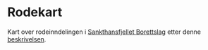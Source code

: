 # Rodekart
Kart over rodeinndelingen i [Sankthansfjellet Borettslag](http://sankthansfjellet.no/) etter denne [beskrivelsen](http://sankthansfjellet.no/0353/kontakt-oss/rodekontakter).